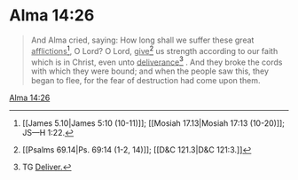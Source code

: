 # Alma 14:26

> And Alma cried, saying: How long shall we suffer these great <u>afflictions</u>[^a], O Lord? O Lord, <u>give</u>[^b] us strength according to our faith which is in Christ, even unto <u>deliverance</u>[^c] . And they broke the cords with which they were bound; and when the people saw this, they began to flee, for the fear of destruction had come upon them.

[Alma 14:26](https://www.churchofjesuschrist.org/study/scriptures/bofm/alma/14?lang=eng&id=p26#p26)


[^a]: [[James 5.10|James 5:10 (10-11)]]; [[Mosiah 17.13|Mosiah 17:13 (10-20)]]; JS—H 1:22.
[^b]: [[Psalms 69.14|Ps. 69:14 (1-2, 14)]]; [[D&C 121.3|D&C 121:3.]]
[^c]: TG [Deliver.](https://www.churchofjesuschrist.org/study/scriptures/tg/deliver?lang=eng)
